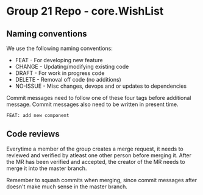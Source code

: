 # Group 21 Repo - core.WishList

## Naming conventions

We use the following naming conventions:

- FEAT - For developing new feature
- CHANGE - Updating/modifying existing code
- DRAFT - For work in progress code
- DELETE - Removal off code (no additions)
- NO-ISSUE - Misc changes, devops and or updates to dependencies

Commit messages need to follow one of these four tags before additional message.
Commit messages also need to be written in present time.

`FEAT: add new component`

## Code reviews

Everytime a member of the group creates a merge request, it needs to reviewed and verified by atleast one other person before merging it.
After the MR has been verified and accepted, the creator of the MR needs to merge it into the master branch.

Remember to squash commits when merging, since commit messages after doesn't make much sense in the master branch.
